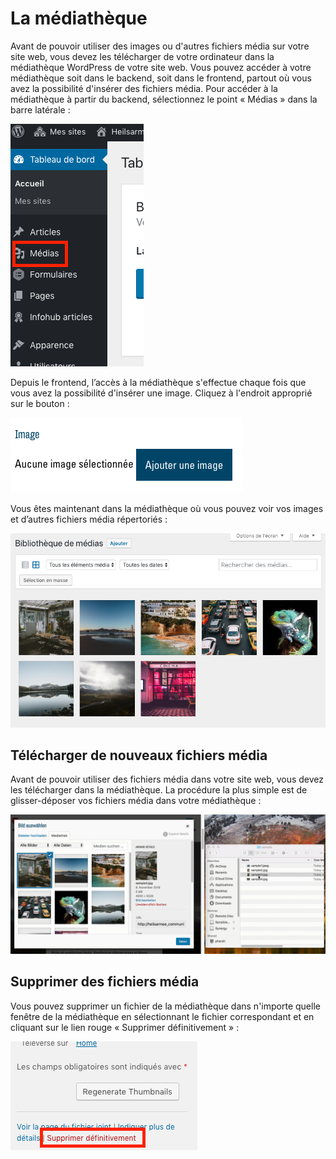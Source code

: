﻿# La médiathèque
Avant de pouvoir utiliser des images ou d'autres fichiers média sur votre site web, vous devez les télécharger de votre ordinateur dans la médiathèque WordPress de votre site web. Vous pouvez accéder à votre médiathèque soit dans le backend, soit dans le frontend, partout où vous avez la possibilité d'insérer des fichiers média. Pour accéder à la médiathèque à partir du backend, sélectionnez le point « Médias » dans la barre latérale :

![](img/wp-sidebar-media.png)

Depuis le frontend, l’accès à la médiathèque s'effectue chaque fois que vous avez la possibilité d'insérer une image. Cliquez à l'endroit approprié sur le bouton :

![](img/frontend-add-img.png)

Vous êtes maintenant dans la médiathèque où vous pouvez voir vos images et d’autres fichiers média répertoriés :

![](img/wp-library.png)


## Télécharger de nouveaux fichiers média 

Avant de pouvoir utiliser des fichiers média dans votre site web, vous devez les télécharger dans la médiathèque. La procédure la plus simple est de glisser-déposer vos fichiers média dans votre médiathèque :

![](img/dragdrop-media.gif)

## Supprimer des fichiers média 

Vous pouvez supprimer un fichier de la médiathèque dans n'importe quelle fenêtre de la médiathèque en sélectionnant le fichier correspondant et en cliquant sur le lien rouge « Supprimer définitivement » :

![](img/wp-library-remove.png)
